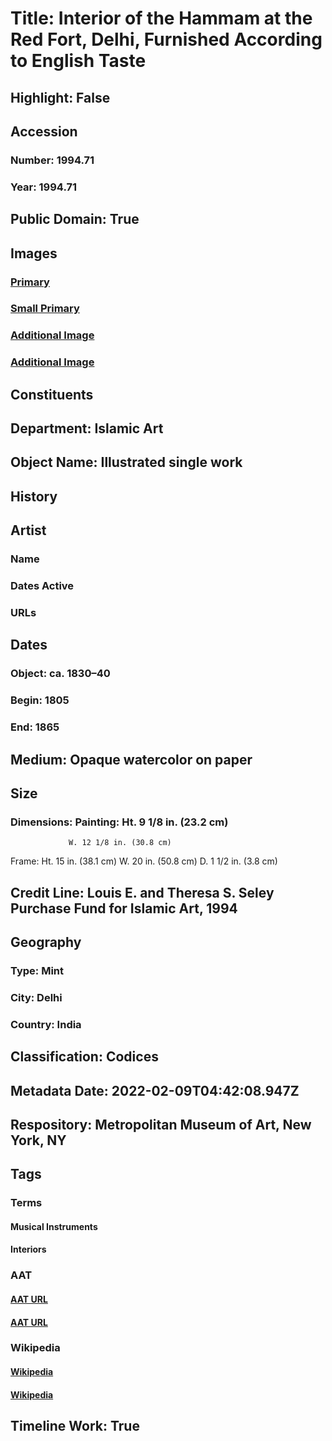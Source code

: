 # Title: Interior of the Hammam at the Red Fort, Delhi, Furnished According to English Taste
## Highlight: False
## Accession
### Number: 1994.71
### Year: 1994.71
## Public Domain: True
## Images
### [Primary](https://images.metmuseum.org/CRDImages/is/original/DT3676.jpg)
### [Small Primary](https://images.metmuseum.org/CRDImages/is/web-large/DT3676.jpg)
### [Additional Image](https://images.metmuseum.org/CRDImages/is/original/sf1994-71r.jpg)
### [Additional Image](https://images.metmuseum.org/CRDImages/is/original/1994.71.jpg)
## Constituents
## Department: Islamic Art
## Object Name: Illustrated single work
## History
## Artist
### Name
### Dates Active
### URLs
## Dates
### Object: ca. 1830–40
### Begin: 1805
### End: 1865
## Medium: Opaque watercolor on paper
## Size
### Dimensions: Painting: Ht. 9 1/8 in. (23.2 cm)
                 W. 12 1/8 in. (30.8 cm)
Frame:  Ht. 15 in. (38.1 cm)
               W. 20 in. (50.8 cm)
                D. 1 1/2 in. (3.8 cm)
## Credit Line: Louis E. and Theresa S. Seley Purchase Fund for Islamic Art, 1994
## Geography
### Type: Mint
### City: Delhi
### Country: India
## Classification: Codices
## Metadata Date: 2022-02-09T04:42:08.947Z
## Respository: Metropolitan Museum of Art, New York, NY
## Tags
### Terms
#### Musical Instruments
#### Interiors
### AAT
#### [AAT URL](http://vocab.getty.edu/page/aat/300041620)
#### [AAT URL](http://vocab.getty.edu/page/aat/300391239)
### Wikipedia
#### [Wikipedia]()
#### [Wikipedia]()
## Timeline Work: True